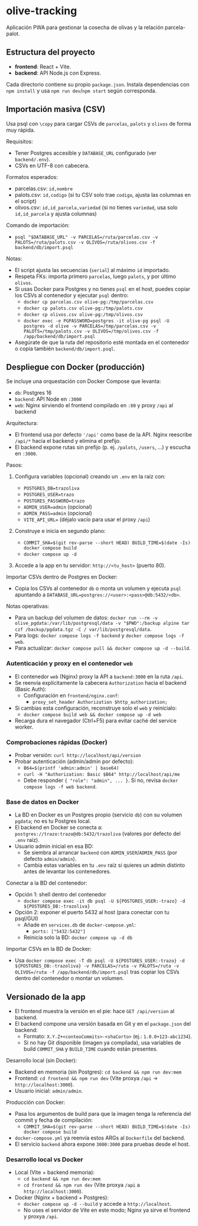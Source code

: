 # olive-tracking

Aplicación PWA para gestionar la cosecha de olivas y la relación parcela-palot.

## Estructura del proyecto
- **frontend**: React + Vite.
- **backend**: API Node.js con Express.

Cada directorio contiene su propio `package.json`. Instala dependencias con `npm install` y usa `npm run dev`/`npm start` según corresponda.

## Importación masiva (CSV)
Usa psql con `\copy` para cargar CSVs de `parcelas`, `palots` y `olivos` de forma muy rápida.

Requisitos:
- Tener Postgres accesible y `DATABASE_URL` configurado (ver `backend/.env`).
- CSVs en UTF-8 con cabecera.

Formatos esperados:
- parcelas.csv: `id,nombre`
- palots.csv: `id,codigo` (si tu CSV solo trae `codigo`, ajusta las columnas en el script)
- olivos.csv: `id,id_parcela,variedad` (si no tienes `variedad`, usa solo `id,id_parcela` y ajusta columnas)

Comando de importación:
- `psql "$DATABASE_URL" -v PARCELAS=/ruta/parcelas.csv -v PALOTS=/ruta/palots.csv -v OLIVOS=/ruta/olivos.csv -f backend/db/import.psql`

Notas:
- El script ajusta las secuencias (`serial`) al máximo `id` importado.
- Respeta FKs: importa primero `parcelas`, luego `palots`, y por último `olivos`.
- Si usas Docker para Postgres y no tienes `psql` en el host, puedes copiar los CSVs al contenedor y ejecutar `psql` dentro:
  - `docker cp parcelas.csv olive-pg:/tmp/parcelas.csv`
  - `docker cp palots.csv olive-pg:/tmp/palots.csv`
  - `docker cp olivos.csv olive-pg:/tmp/olivos.csv`
  - `docker exec -e PGPASSWORD=postgres -it olive-pg psql -U postgres -d olive -v PARCELAS=/tmp/parcelas.csv -v PALOTS=/tmp/palots.csv -v OLIVOS=/tmp/olivos.csv -f /app/backend/db/import.psql`
- Asegúrate de que la ruta del repositorio esté montada en el contenedor o copia también `backend/db/import.psql`.

## Despliegue con Docker (producción)

Se incluye una orquestación con Docker Compose que levanta:
- `db`: Postgres 16
- `backend`: API Node en `:3000`
- `web`: Nginx sirviendo el frontend compilado en `:80` y proxy `/api` al backend

Arquitectura:
- El frontend usa por defecto `'/api'` como base de la API. Nginx reescribe `/api/*` hacia el backend y elimina el prefijo.
- El backend expone rutas sin prefijo (p. ej. `/palots`, `/users`, …) y escucha en `:3000`.

Pasos:
1) Configura variables (opcional) creando un `.env` en la raíz con:
   - `POSTGRES_DB=trazoliva`
   - `POSTGRES_USER=trazo`
   - `POSTGRES_PASSWORD=trazo`
   - `ADMIN_USER=admin` (opcional)
   - `ADMIN_PASS=admin` (opcional)
   - `VITE_API_URL=` (déjalo vacío para usar el proxy `/api`)

2) Construye e inicia en segundo plano:
   - `COMMIT_SHA=$(git rev-parse --short HEAD) BUILD_TIME=$(date -Is) docker compose build`
   - `docker compose up -d`

3) Accede a la app en tu servidor: `http://<tu_host>` (puerto 80).

Importar CSVs dentro de Postgres en Docker:
- Copia los CSVs al contenedor `db` o monta un volumen y ejecuta `psql` apuntando a `DATABASE_URL=postgres://<user>:<pass>@db:5432/<db>`.

Notas operativas:
- Para un backup del volumen de datos: `docker run --rm -v olive_pgdata:/var/lib/postgresql/data -v "$PWD":/backup alpine tar czf /backup/pgdata.tgz -C / var/lib/postgresql/data`.
- Para logs: `docker compose logs -f backend` y `docker compose logs -f web`.
- Para actualizar: `docker compose pull && docker compose up -d --build`.

### Autenticación y proxy en el contenedor `web`

- El contenedor `web` (Nginx) proxy la API a `backend:3000` en la ruta `/api`.
- Se reenvía explícitamente la cabecera `Authorization` hacia el backend (Basic Auth):
  - Configuración en `frontend/nginx.conf`:
    - `proxy_set_header Authorization $http_authorization;`
- Si cambias esta configuración, reconstruye solo el `web` y reinícialo:
  - `docker compose build web && docker compose up -d web`
- Recarga dura el navegador (Ctrl+F5) para evitar caché del service worker.

### Comprobaciones rápidas (Docker)

- Probar versión: `curl http://localhost/api/version`
- Probar autenticación (admin/admin por defecto):
  - `B64=$(printf 'admin:admin' | base64)`
  - `curl -H "Authorization: Basic $B64" http://localhost/api/me`
  - Debe responder `{ "role": "admin", ... }`. Si no, revisa `docker compose logs -f web backend`.

### Base de datos en Docker

- La BD en Docker es un Postgres propio (servicio `db`) con su volumen `pgdata`; no es tu Postgres local.
- El backend en Docker se conecta a: `postgres://trazo:trazo@db:5432/trazoliva` (valores por defecto del `.env` raíz).
- Usuario admin inicial en esa BD:
  - Se siembra al arrancar `backend` con `ADMIN_USER`/`ADMIN_PASS` (por defecto `admin/admin`).
  - Cambia estas variables en tu `.env` raíz si quieres un admin distinto antes de levantar los contenedores.

Conectar a la BD del contenedor:
- Opción 1: shell dentro del contenedor
  - `docker compose exec -it db psql -U ${POSTGRES_USER:-trazo} -d ${POSTGRES_DB:-trazoliva}`
- Opción 2: exponer el puerto 5432 al host (para conectar con tu psql/GUI)
  - Añade en `services.db` de `docker-compose.yml`:
    - `ports: ["5432:5432"]`
  - Reinicia solo la BD: `docker compose up -d db`

Importar CSVs en la BD de Docker:
- Usa `docker compose exec -T db psql -U ${POSTGRES_USER:-trazo} -d ${POSTGRES_DB:-trazoliva} -v PARCELAS=/ruta -v PALOTS=/ruta -v OLIVOS=/ruta -f /app/backend/db/import.psql` tras copiar los CSVs dentro del contenedor o montar un volumen.

## Versionado de la app

- El frontend muestra la versión en el pie: hace `GET /api/version` al backend.
- El backend compone una versión basada en Git y en el `package.json` del backend:
  - Formato: `X.Y.Z+<conteoCommits>-<shaCorto>` (ej.: `1.0.0+123-abc1234`).
  - Si no hay Git disponible (imagen ya compilada), usa variables de build `COMMIT_SHA` y `BUILD_TIME` cuando están presentes.

Desarrollo local (sin Docker):
- Backend en memoria (sin Postgres): `cd backend && npm run dev:mem`
- Frontend: `cd frontend && npm run dev` (Vite proxya `/api` → `http://localhost:3000`).
- Usuario inicial: `admin/admin`.

Producción con Docker:
- Pasa los argumentos de build para que la imagen tenga la referencia del commit y fecha de compilación:
  - `COMMIT_SHA=$(git rev-parse --short HEAD) BUILD_TIME=$(date -Is) docker compose build`
- `docker-compose.yml` ya reenvía estos ARGs al `Dockerfile` del backend.
 - El servicio `backend` ahora expone `3000:3000` para pruebas desde el host.

### Desarrollo local vs Docker

- Local (Vite + backend memoria):
  - `cd backend && npm run dev:mem`
  - `cd frontend && npm run dev` (Vite proxya `/api` a `http://localhost:3000`).
- Docker (Nginx + backend + Postgres):
  - `docker compose up -d --build` y accede a `http://localhost`.
  - No uses el servidor de Vite en este modo; Nginx ya sirve el frontend y proxya `/api`.
